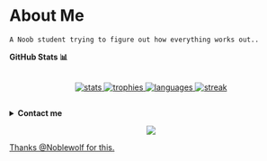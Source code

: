 # About Me
```
A Noob student trying to figure out how everything works out..
```

<summary><b>GitHub Stats 📊</b></summary><br/>
<p align="center">
   <a href="https://github.com/ramanveerji"> <img src="https://github-readme-stats.vercel.app/api?username=ramanveerji&show_icons=true&theme=radical&no-frame=true&hide_border=true&cache_seconds=1800&count_private=true&include_all_commits=true&custom_title=My+GitHub+Stats" alt="stats" /> </a>
   <a href="https://github.com/ramanveerji"> <img src="https://github-profile-trophy.vercel.app/?username=ramanveerji&theme=radical&no-frame=true&cache_seconds=1800" alt="trophies" /> </a>
   <a href="https://github.com/ramanveerji"> <img src="https://github-readme-stats.vercel.app/api/top-langs/?username=ramanveerji&layout=compact&theme=radical&no-bg=true&hide_border=true&cache_seconds=1800" alt="languages" /> </a>
   <a href="https://github.com/ramanveerji"> <img src="https://github-readme-streak-stats.herokuapp.com/?user=ramanveerji&theme=radical&no-frame=true&no-bg=true&hide_border=true&cache_seconds=1800" alt="streak" /> </a>
</p>

##
<details>
    <summary><b>Contact me</b></summary><br/>
      
[![Telegram Badge](https://img.shields.io/badge/-ramanveerji-1ca0f1?style=for-the-badge&logo=telegram&logoColor=white)](https://t.me/ramanveerji)
</details>

<p align="center">
   <a href="https://github.com/ramanveerji"><img src="https://Visitor-badge.laobi.icu/badge?page_id=ramanveerji"
</p>
      
Thanks @Noblewolf for this.
